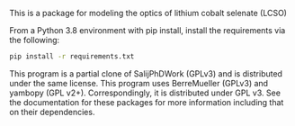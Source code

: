 This is a package for modeling the optics of lithium cobalt selenate (LCSO)

From a Python 3.8 environment with pip install, install the requirements via the following:
```bash
pip install -r requirements.txt
```

This program is a partial clone of SalijPhDWork (GPLv3) and is distributed under the same license.
This program uses BerreMueller (GPLv3) and yambopy (GPL v2+). Correspondingly, it is distributed under
GPL v3. See the documentation for these packages for more information including that on their dependencies. 